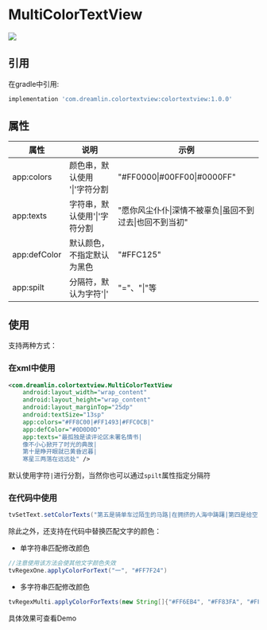 # MultiColorTextView

![](https://upload-images.jianshu.io/upload_images/6850504-cc7f6a36500455e8.jpg?imageMogr2/auto-orient/strip%7CimageView2/2/w/1240)

## 引用

在gradle中引用:

```groovy
implementation 'com.dreamlin.colortextview:colortextview:1.0.0'
```



## 属性

| 属性         | 说明                        | 示例                                                     |
| ------------ | --------------------------- | -------------------------------------------------------- |
| app:colors   | 颜色串，默认使用 '\|'字符分割 | "#FF0000\|#00FF00\|#0000FF"                              |
| app:texts    | 字符串，默认使用'\|'字符分割 | "愿你风尘仆仆\|深情不被辜负\|虽回不到过去\|也回不到当初" |
| app:defColor | 默认颜色，不指定默认为黑色  | "#FFC125"                                                |
| app:spilt    | 分隔符，默认为字符'\|'       | "="、"\|"等                                              |



## 使用

支持两种方式：

### 在xml中使用

```xml
<com.dreamlin.colortextview.MultiColorTextView
    android:layout_width="wrap_content"
    android:layout_height="wrap_content"
    android:layout_marginTop="25dp"
    android:textSize="13sp"
    app:colors="#FF8C00|#FF1493|#FFC0CB|"
    app:defColor="#0D0D0D"
    app:texts="最孤独是读评论区未署名情书|
    像不小心掀开了时光的典故|
    第十是睁开眼就已黄昏迟暮|
    寒星三两落在远远处" />

```

默认使用字符`|`进行分割，当然你也可以通过`spilt`属性指定分隔符

### 在代码中使用

```java
tvSetText.setColorTexts("第五是骑单车过陌生的马路|在拥挤的人海中踌躇|第四是给空白的纸上画上五线谱|每一行都好像是世界的遗嘱", "#548B54|#6959CD|#76EEC6|#7EC0EE")
```

除此之外，还支持在代码中替换匹配文字的颜色：

- 单字符串匹配修改颜色

```java
//注意使用该方法会使其他文字颜色失效
tvRegexOne.applyColorForText("一", "#FF7F24")
```

- 多字符串匹配修改颜色

```java
tvRegexMulti.applyColorForTexts(new String[]{"#FF6EB4", "#FF83FA", "#FF4500"}, "愿你风尘仆仆", "虽回不到过去", "愿你风雨落幕能有人免你孤独")
```

具体效果可查看Demo

